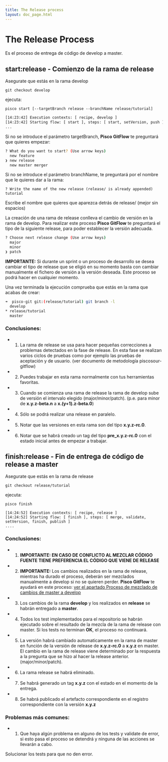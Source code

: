 ```yaml
---
title: The Release process
layout: doc_page.html
---
```


# The Release Process

Es el proceso de entrega de código de develop a master.

## start:release - Comienzo de la rama de release

Asegurate que estás en la rama develop

    git checkout develop

ejecuta:

    pisco start [--targetBranch release --branchName release/tutorial]

```bash
[14:23:42] Execution contexts: [ recipe, develop ]
[14:23:42] Starting flow: [ start ], steps: [ start, setVersion, push ]
...
```

Si no se introduce el parámetro targetBranch, **Pisco GitFlow**  te preguntará que quieres empezar:

```bash
? What do you want to start? (Use arrow keys)
  new feature
❯ new release
  new master merger
```

Si no se introduce el parámetro branchName, te preguntará por el nombre que le quieres dar a la rama:

```
? Write the name of the new release (release/ is already appended) tutorial
```

Escribe el nombre que quieres que aparezca detrás de release/ (mejor sin espacios)

La creación de una rama de release conlleva el cambio de versión en la rama de develop. Para realizar este proceso **Pisco GitFlow**  te preguntará el tipo de la siguiente release, para poder establecer la versión adecuada.

```bash
? Choose next release change (Use arrow keys)
  major
  minor
❯ patch
```

**IMPORTANTE:** Si durante un sprint o un proceso de desarrollo se desea cambiar el tipo de release que se eligió en su momento basta con cambiar manualmente el fichero de versión a la versión deseada. Este proceso se podrá hacer en cualquier momento.

Una vez terminada la ejecución comprueba que estás en la rama que acabas de crear:

```bash
➜  pisco-git git:(release/tutorial) git branch -l
  develop
* release/tutorial
  master
```

### Conclusiones:

- 1. La rama de release se usa para hacer pequeñas correcciones a problemas detectados en la fase de release. En esta fase se realizan varios ciclos de pruebas como por ejemplo las pruebas de aceptación y de usuario. (ver documento de metodología piscosour-gitflow)
- 2. Puedes trabajar en esta rama normalmente con tus herramientas favoritas.
- 3. Cuando se comienza una rama de release la rama de develop sube de versión el intervalo elegido (major/minor/patch). (p.e. para minor de **x.y.z-beta.n** a **x.(y+1).z-beta.0**)
- 4. Sólo se podrá realizar una release en paralelo.
- 5. Notar que las versiones en esta rama son del tipo **x.y.z-rc.0**.
- 6. Notar que se habrá creado un tag del tipo **pre_x.y.z-rc.0** con el estado inicial antes de empezar a trabajar.

## finish:release - Fin de entrega de código de release a master

Asegurate que estás en la rama de release

    git checkout release/tutorial

ejecuta:

    pisco finish

```
[14:24:52] Execution contexts: [ recipe, release ]
[14:24:52] Starting flow: [ finish ], steps: [ merge, validate, setVersion, finish, publish ]
....
```

### Conclusiones:

- 1. **IMPORTANTE: EN CASO DE CONFLICTO AL MEZCLAR CÓDIGO FUENTE TIENE PREFERENCIA EL CÓDIGO QUE VIENE DE RELEASE**
- 2. **IMPORTANTE:** Los cambios realizados en la rama de release, mientras ha durado el proceso, deberán ser mezclados manualmente a develop si no se quieren perder. **Pisco GitFlow**  te ayudará en este proceso: [ver el apartado Proceso de mezclado de cambios de master a develop](#Proceso-de-mezclado-de-cambios-de-master-a-develop)
- 3. Los cambios de la rama **develop** y los realizados en **release** se habrán entregado a **master**.
- 4. Todos los test implementados para el repositorio se habrán ejecutado sobre el resultado de la mezcla de la rama de release con master. Si los tests no terminan **OK**, el proceso no continuará.
- 5. La versión habrá cambiado automaticamente en la rama de master en función de la versión de release de **x.y.z-rc.0** a **x.y.z** en master. El cambio en la rama de release viene determinado por la respuesta a la pregunta que se hizo al hacer la release anterior. (major/minor/patch).
- 6. La rama release se habrá eliminado.
- 7. Se habrá generado un tag **x.y.z** con el estado en el momento de la entrega.
- 8. Se habrá publicado el artefacto correspondiente en el registro correspondiente con la versión **x.y.z**

### Problemas más comunes:

- 1. Que haya algún problema en alguno de los tests y validate de error, si esto pasa el proceso se detendrá y ninguna de las acciones se llevarán a cabo.

Solucionar los tests para que no den error.